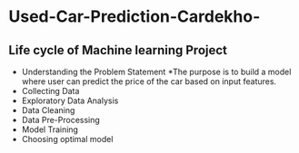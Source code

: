 # Used-Car-Prediction-Cardekho-

## Life cycle of Machine learning Project

* Understanding the Problem Statement
    *The purpose is to build a model where user can predict the price of the car based on input features.
* Collecting Data
* Exploratory Data Analysis
* Data Cleaning
* Data Pre-Processing
* Model Training
* Choosing optimal model
